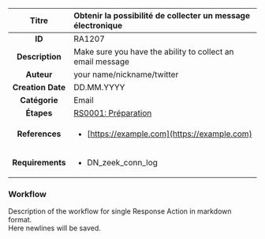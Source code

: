 | Titre                       | Obtenir la possibilité de collecter un message électronique         |
|:---------------------------:|:--------------------|
| **ID**                      | RA1207            |
| **Description**             | Make sure you have the ability to collect an email message   |
| **Auteur**                  | your name/nickname/twitter        |
| **Creation Date**           | DD.MM.YYYY |
| **Catégorie**                | Email      |
| **Étapes**                   |[RS0001: Préparation](../Response_Stages/RS0001.md)| 
| **References** |<ul><li>[https://example.com](https://example.com)</li></ul>|
| **Requirements** |<ul><li>DN_zeek_conn_log</li></ul>|

### Workflow

Description of the workflow for single Response Action in markdown format.  
Here newlines will be saved.
